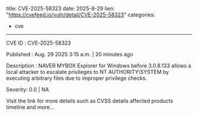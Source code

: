  
title: CVE-2025-58323
date: 2025-8-29
lien: "https://cvefeed.io/vuln/detail/CVE-2025-58323"
categories:
  - cve
---

CVE ID : CVE-2025-58323

Published :  Aug. 29
2025
3:15 a.m. | 20 minutes ago

Description : NAVER MYBOX Explorer for Windows before 3.0.8.133 allows a local attacker to escalate privileges to NT AUTHORITY\SYSTEM by executing arbitrary files due to improper privilege checks.

Severity: 0.0 | NA

Visit the link for more details
such as CVSS details
affected products
timeline
and more...

